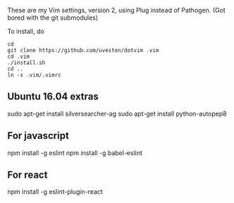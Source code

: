 These are my Vim settings, version 2, using Plug instead of Pathogen. 
(Got bored with the git submodules)


To install, do

    cd
    git clone https://github.com/uvesten/dotvim .vim
    cd .vim
    ./install.sh
    cd ..
    ln -s .vim/.vimrc

## Ubuntu 16.04 extras
sudo apt-get install silversearcher-ag
sudo apt-get install python-autopep8


## For javascript

npm install -g eslint
npm install -g babel-eslint

## For react
npm install -g eslint-plugin-react
